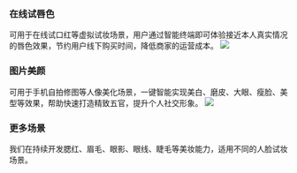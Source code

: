 ### 在线试唇色
可用于在线试口红等虚拟试妆场景，用户通过智能终端即可体验接近本人真实情况的唇色效果，节约用户线下购买时间，降低商家的运营成本。
![](https://main.qcloudimg.com/raw/ff01a415d0f9c50f97d4b9ee0ae6907c.png)

### 图片美颜
可用于手机自拍修图等人像美化场景，一键智能实现美白、磨皮、大眼、瘦脸、美型等效果，帮助快速打造精致五官，提升个人社交形象。
![](https://main.qcloudimg.com/raw/04fd273f11738e75962fdbe45384a7e8.png)

### 更多场景
我们在持续开发腮红、眉毛、眼影、眼线、睫毛等美妆能力，适用不同的人脸试妆场景。
  
